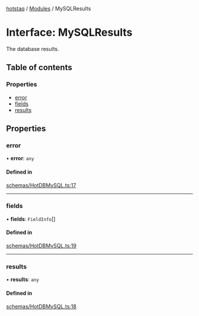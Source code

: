 [hotstaq](../README.md) / [Modules](../modules.md) / MySQLResults

# Interface: MySQLResults

The database results.

## Table of contents

### Properties

- [error](MySQLResults.md#error)
- [fields](MySQLResults.md#fields)
- [results](MySQLResults.md#results)

## Properties

### error

• **error**: `any`

#### Defined in

[schemas/HotDBMySQL.ts:17](https://github.com/OurFreeLight/HotStaq/blob/b031357/src/schemas/HotDBMySQL.ts#L17)

___

### fields

• **fields**: `FieldInfo`[]

#### Defined in

[schemas/HotDBMySQL.ts:19](https://github.com/OurFreeLight/HotStaq/blob/b031357/src/schemas/HotDBMySQL.ts#L19)

___

### results

• **results**: `any`

#### Defined in

[schemas/HotDBMySQL.ts:18](https://github.com/OurFreeLight/HotStaq/blob/b031357/src/schemas/HotDBMySQL.ts#L18)
